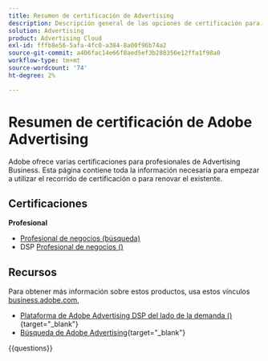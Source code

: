 ```yaml
---
title: Resumen de certificación de Advertising
description: Descripción general de las opciones de certificación para el Adobe Advertising
solution: Advertising
product: Advertising Cloud
exl-id: fffb8e56-5afa-4fc0-a384-8a00f96b74a2
source-git-commit: a406fac14e66f8aed5ef3b288356e12ffa1f98a0
workflow-type: tm+mt
source-wordcount: '74'
ht-degree: 2%

---
```


# Resumen de certificación de Adobe Advertising

Adobe ofrece varias certificaciones para profesionales de Advertising Business.  Esta página contiene toda la información necesaria para empezar a utilizar el recorrido de certificación o para renovar el existente.

## Certificaciones

**Profesional**

* [Profesional de negocios (búsqueda)](/help/certifications/aac/aac-search-p-business.md) <!--AD0-E501-->
* DSP [Profesional de negocios ()](/help/certifications/aac/aac-dsp-p-business.md) <!--AD0-E502-->

## Recursos

Para obtener más información sobre estos productos, usa estos vínculos [business.adobe.com](https://business.adobe.com/),

* [Plataforma de Adobe Advertising DSP del lado de la demanda ()](https://business.adobe.com/products/advertising/demand-side-platform.html){target="_blank"}
* [Búsqueda de Adobe Advertising](https://business.adobe.com/products/advertising/search-marketing-management.html){target="_blank"}

{{questions}}


